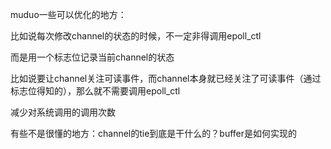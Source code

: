muduo一些可以优化的地方：

比如说每次修改channel的状态的时候，不一定非得调用epoll_ctl

而是用一个标志位记录当前channel的状态

比如说要让channel关注可读事件，而channel本身就已经关注了可读事件（通过标志位得知的），那么就不需要调用epoll_ctl

减少对系统调用的调用次数



有些不是很懂的地方：channel的tie到底是干什么的？buffer是如何实现的